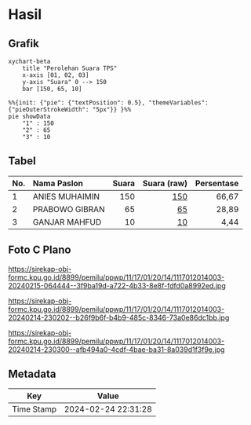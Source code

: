 # Hasil

## Grafik

```mermaid
xychart-beta
    title "Perolehan Suara TPS"
    x-axis [01, 02, 03]
    y-axis "Suara" 0 --> 150
    bar [150, 65, 10]
```

```mermaid
%%{init: {"pie": {"textPosition": 0.5}, "themeVariables": {"pieOuterStrokeWidth": "5px"}} }%%
pie showData
    "1" : 150
    "2" : 65
    "3" : 10
```

## Tabel

| No. | Nama Paslon    | Suara | Suara (raw) | Persentase |
|:--- |:-------------- | -----:| -----------:| ----------:|
| 1   | ANIES MUHAIMIN | 150   | [150][p-1]  | 66,67      |
| 2   | PRABOWO GIBRAN | 65    | [65][p-2]   | 28,89      |
| 3   | GANJAR MAHFUD  | 10    | [10][p-3]   | 4,44       |


[p-1]: https://github.com/gigit-pemilu/pemilu-2024-11-aceh/blob/main/pilpres/hitung-suara/sub/11-aceh/sub/17-bener-meriah/sub/01-pintu-rime-gayo/sub/2014-singah-mulo/sub/003-tps/sub/paslon-1.txt
[p-2]: https://github.com/gigit-pemilu/pemilu-2024-11-aceh/blob/main/pilpres/hitung-suara/sub/11-aceh/sub/17-bener-meriah/sub/01-pintu-rime-gayo/sub/2014-singah-mulo/sub/003-tps/sub/paslon-2.txt
[p-3]: https://github.com/gigit-pemilu/pemilu-2024-11-aceh/blob/main/pilpres/hitung-suara/sub/11-aceh/sub/17-bener-meriah/sub/01-pintu-rime-gayo/sub/2014-singah-mulo/sub/003-tps/sub/paslon-3.txt

## Foto C Plano

https://sirekap-obj-formc.kpu.go.id/8899/pemilu/ppwp/11/17/01/20/14/1117012014003-20240215-064444--3f9ba19d-a722-4b33-8e8f-fdfd0a8992ed.jpg

https://sirekap-obj-formc.kpu.go.id/8899/pemilu/ppwp/11/17/01/20/14/1117012014003-20240214-230202--b26f9b6f-b4b9-485c-8346-73a0e86dc1bb.jpg

https://sirekap-obj-formc.kpu.go.id/8899/pemilu/ppwp/11/17/01/20/14/1117012014003-20240214-230300--afb494a0-4cdf-4bae-ba31-8a039d1f3f9e.jpg


## Metadata

| Key        | Value               |
| ---------- | ------------------- |
| Time Stamp | 2024-02-24 22:31:28 |



